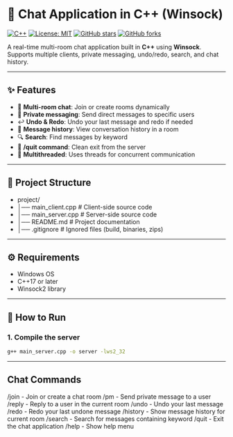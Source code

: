 # 💬 Chat Application in C++ (Winsock)

[![C++](https://img.shields.io/badge/Language-C++-blue.svg)](https://isocpp.org/) 
[![License: MIT](https://img.shields.io/badge/License-MIT-yellow.svg)](https://opensource.org/licenses/MIT)
[![GitHub stars](https://img.shields.io/github/stars/YafetGetu/Chat-Application-CPP?style=social)](https://github.com/YafetGetu/Chat-Application-CPP/stargazers)
[![GitHub forks](https://img.shields.io/github/forks/YafetGetu/Chat-Application-CPP?style=social)](https://github.com/YafetGetu/Chat-Application-CPP/network/members)

A real-time multi-room chat application built in **C++** using **Winsock**.  
Supports multiple clients, private messaging, undo/redo, search, and chat history.

---

## ✨ Features
- 🔗 **Multi-room chat**: Join or create rooms dynamically  
- 👤 **Private messaging**: Send direct messages to specific users  
- ↩️ **Undo & Redo**: Undo your last message and redo if needed  
- 📜 **Message history**: View conversation history in a room  
- 🔍 **Search**: Find messages by keyword  
- 🚪 **/quit command**: Clean exit from the server  
- 🧵 **Multithreaded**: Uses threads for concurrent communication  

---

## 📂 Project Structure
- project/
- │── main_client.cpp # Client-side source code
- │── main_server.cpp # Server-side source code
- │── README.md # Project documentation
- │── .gitignore # Ignored files (build, binaries, zips)


---

## ⚙️ Requirements
- Windows OS  
- C++17 or later  
- Winsock2 library  

---

## 🚀 How to Run

### 1. Compile the server
```bash
g++ main_server.cpp -o server -lws2_32

```

---

##  Chat Commands

/join <room>           - Join or create a chat room
/pm <user> <message>   - Send private message to a user
/reply <user> <msg>    - Reply to a user in the current room
/undo                  - Undo your last message
/redo                  - Redo your last undone message
/history               - Show message history for current room
/search <keyword>      - Search for messages containing keyword
/quit                  - Exit the chat application
/help                  - Show help menu

